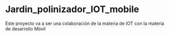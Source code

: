 # Jardin_polinizador_IOT_mobile
Este proyecto va a ser una colaboración de la materia de IOT con la materia de desarrollo Móvil
